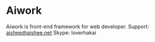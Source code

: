 # Aiwork
Aiwork is front-end framework for web developer.
Support: aishee@aishee.net
Skype: loverhakai
